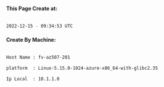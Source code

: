 
   
#### This Page Create at:

```bash

2022-12-15 - 09:34:53 UTC

```

#### Create By Machine:

```bash

Host Name : fv-az507-201

platform  : Linux-5.15.0-1024-azure-x86_64-with-glibc2.35

Ip Local  : 10.1.1.0

```


